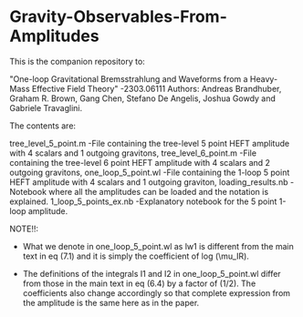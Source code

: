# Gravity-Observables-From-Amplitudes

This is the companion repository to:

"One-loop Gravitational Bremsstrahlung and Waveforms from a Heavy-Mass Effective Field Theory"
-2303.06111
Authors:
Andreas Brandhuber, Graham R. Brown, Gang Chen, Stefano De Angelis, Joshua Gowdy and Gabriele Travaglini.

The contents are: 

tree_level_5_point.m    -File containing the tree-level 5 point HEFT amplitude with 4 scalars and 1 outgoing gravitons,
tree_level_6_point.m    -File containing the tree-level 6 point HEFT amplitude with 4 scalars and 2 outgoing gravitons,
one_loop_5_point.wl     -File containing the 1-loop 5 point HEFT amplitude with 4 scalars and 1 outgoing graviton,
loading_results.nb	-Notebook where all the amplitudes can be loaded and the notation is explained.
1_loop_5_points_ex.nb	-Explanatory notebook for the 5 point  1-loop amplitude.


NOTE!!:
   - What we denote in one_loop_5_point.wl as lw1 is different from the main text in eq (7.1) and it is simply the coefficient of log (\mu_IR). 

   - The definitions of the integrals I1 and I2 in one_loop_5_point.wl differ from those in the main text in eq (6.4) by a factor of (1/2). The coefficients also change accordingly so that complete expression from the amplitude is the same here as in the paper.


